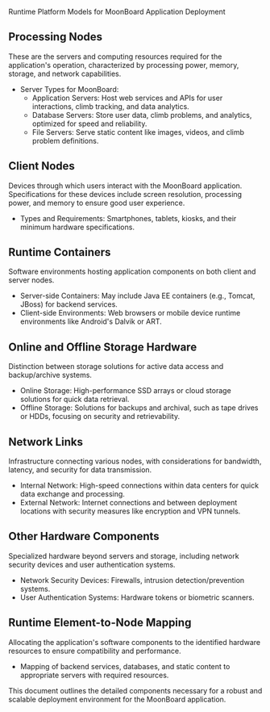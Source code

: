 
Runtime Platform Models for MoonBoard Application Deployment

Processing Nodes
----------------
These are the servers and computing resources required for the application's operation, characterized by processing power, memory, storage, and network capabilities.

- Server Types for MoonBoard:
  - Application Servers: Host web services and APIs for user interactions, climb tracking, and data analytics.
  - Database Servers: Store user data, climb problems, and analytics, optimized for speed and reliability.
  - File Servers: Serve static content like images, videos, and climb problem definitions.

Client Nodes
------------
Devices through which users interact with the MoonBoard application. Specifications for these devices include screen resolution, processing power, and memory to ensure good user experience.

- Types and Requirements: Smartphones, tablets, kiosks, and their minimum hardware specifications.

Runtime Containers
------------------
Software environments hosting application components on both client and server nodes.

- Server-side Containers: May include Java EE containers (e.g., Tomcat, JBoss) for backend services.
- Client-side Environments: Web browsers or mobile device runtime environments like Android's Dalvik or ART.

Online and Offline Storage Hardware
-----------------------------------
Distinction between storage solutions for active data access and backup/archive systems.

- Online Storage: High-performance SSD arrays or cloud storage solutions for quick data retrieval.
- Offline Storage: Solutions for backups and archival, such as tape drives or HDDs, focusing on security and retrievability.

Network Links
-------------
Infrastructure connecting various nodes, with considerations for bandwidth, latency, and security for data transmission.

- Internal Network: High-speed connections within data centers for quick data exchange and processing.
- External Network: Internet connections and between deployment locations with security measures like encryption and VPN tunnels.

Other Hardware Components
-------------------------
Specialized hardware beyond servers and storage, including network security devices and user authentication systems.

- Network Security Devices: Firewalls, intrusion detection/prevention systems.
- User Authentication Systems: Hardware tokens or biometric scanners.

Runtime Element-to-Node Mapping
-------------------------------
Allocating the application's software components to the identified hardware resources to ensure compatibility and performance.

- Mapping of backend services, databases, and static content to appropriate servers with required resources.

This document outlines the detailed components necessary for a robust and scalable deployment environment for the MoonBoard application.
